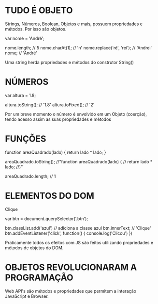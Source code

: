 # TUDO É OBJETO
Strings, Números, Boolean, Objetos e mais, possuem propriedades e métodos. Por isso são objetos.

var nome = 'André';

nome.length; // 5
nome.charAt(1); // 'n'
nome.replace('ré', 'rei'); // 'Andrei'
nome; // 'André'

Uma string herda propriedades e métodos do construtor String()

# NÚMEROS
var altura = 1.8;

altura.toString(); // '1.8'
altura.toFixed(); // '2'

Por um breve momento o número é envolvido em um Objeto (coerção), tendo acesso assim as suas propriedades e métodos

# FUNÇÕES
function areaQuadrado(lado) {
  return lado * lado;
}

areaQuadrado.toString();
//"function areaQuadrado(lado) {
//  return lado * lado;
//}"

areaQuadrado.length; // 1

# ELEMENTOS DO DOM
<a class="btn">Clique</a>

var btn = document.querySelector('.btn');

btn.classList.add('azul') // adiciona a classe azul
btn.innerText; // 'Clique'
btn.addEventListener('click', function() {
  console.log('Clicou')
})

Praticamente todos os efeitos com JS são feitos utilizando propriedades e métodos de objetos do DOM.

# OBJETOS REVOLUCIONARAM A PROGRAMAÇÃO
Web API's são métodos e propriedades que permitem a interação JavaScript e Browser.
